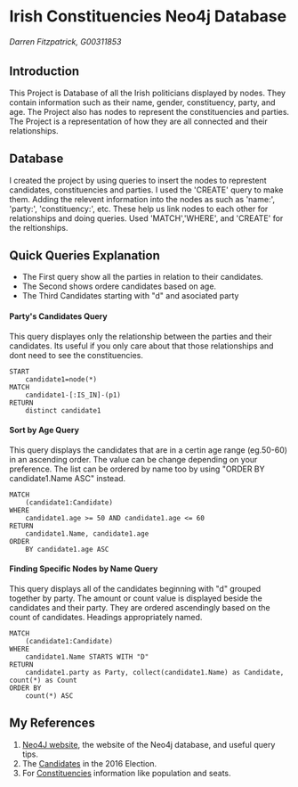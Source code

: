 # Irish Constituencies Neo4j Database
###### Darren Fitzpatrick, G00311853

## Introduction
This Project is Database of all the Irish politicians displayed by nodes. 
They contain information such as their name, gender, constituency, party, and age.
The Project also has nodes to represent the constituencies and parties.
The Project is a representation of how they are all connected and their relationships.


## Database
I created the project by using queries to insert the nodes to represtent candidates, constituencies and parties.
I used the 'CREATE' query to make them.
Adding the relevent information into the nodes as such as 'name:', 'party:', 'constituency:', etc.
These help us link nodes to each other for relationships and doing queries.
Used 'MATCH','WHERE', and 'CREATE' for the reltionships.


## Quick Queries Explanation
* The First query show all the parties in relation to their candidates.
* The Second shows ordere candidates based on age.
* The Third Candidates starting with "d" and asociated party 

#### Party's Candidates Query
This query displayes only the relationship between the parties and their candidates.
Its useful if you only care about that those relationships and dont need to see the constituencies.

```cypher
START 
    candidate1=node(*)
MATCH 
    candidate1-[:IS_IN]-(p1)
RETURN
    distinct candidate1
```

#### Sort by Age Query
This query displays the candidates that are in a certin age range (eg.50-60) in an
ascending order. 
The value can be change depending on your preference.
The list can be ordered by name too by using "ORDER BY candidate1.Name ASC" instead.

```cypher
MATCH 
    (candidate1:Candidate)
WHERE 
    candidate1.age >= 50 AND candidate1.age <= 60
RETURN 
    candidate1.Name, candidate1.age
ORDER 
    BY candidate1.age ASC
```

#### Finding Specific Nodes by Name Query
This query displays all of the candidates beginning with "d" grouped together by party. The amount or count value is displayed beside the candidates and their party. They are ordered ascendingly based on the count of candidates. Headings appropriately named. 

```cypher
MATCH
	(candidate1:Candidate)
WHERE 
	candidate1.Name STARTS WITH "D"
RETURN 
	candidate1.party as Party, collect(candidate1.Name) as Candidate, count(*) as Count
ORDER BY 
	count(*) ASC
```

## My References
1. [Neo4J website](http://neo4j.com/), the website of the Neo4j database, and useful query tips.
2. The [Candidates](http://www.thejournal.ie/thejournal-ie-candidate-database-2537709-Feb2016/) in the 2016 Election.
3. For [Constituencies](https://en.wikipedia.org/wiki/Parliamentary_constituencies_in_the_Republic_of_Ireland) information like population and seats.